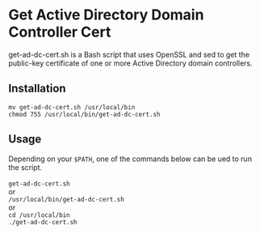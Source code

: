 # Get Active Directory Domain Controller Cert

get-ad-dc-cert.sh is a Bash script that uses OpenSSL and sed to get the public-key certificate of one or more Active Directory domain controllers.

## Installation
```mv get-ad-dc-cert.sh /usr/local/bin```
<br/>```chmod 755 /usr/local/bin/get-ad-dc-cert.sh```

## Usage
Depending on your ```$PATH```, one of the commands below can be ued to run the script.<br/><br/>
```get-ad-dc-cert.sh```<br/>
or<br/>
```/usr/local/bin/get-ad-dc-cert.sh```<br/>
or<br/>
```cd /usr/local/bin```<br/>
```./get-ad-dc-cert.sh```



